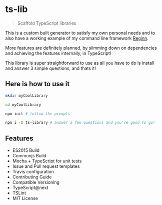 # ts-lib

> Scaffold TypeScript libraries

This is a custom built generator to satisfy my own personal needs and to also
have a working example of my command line framework [Reginn](https://github.com/TylorS/reginn).

More features are definitely planned, by slimming down on dependencies and achieving
the features internally, in TypeScript!

This library is super straightforward to use as all you have to do is install and
answer 3 simple questions, and thats it!

## Here is how to use it
```sh
mkdir myCoolLibrary

cd myCoolLibrary

npm init # follow the prompts

npm i -D ts-library # answer a few questions and you're good to go!
```

## Features

- ES2015 Build
- Commonjs Build
- Mocha + TypeScript for unit tests
- Issue and Pull request templates
- Travis configuration
- Contributing Guide
- Compatible Versioning
- TypeScript@next
- TSLint
- MIT License
